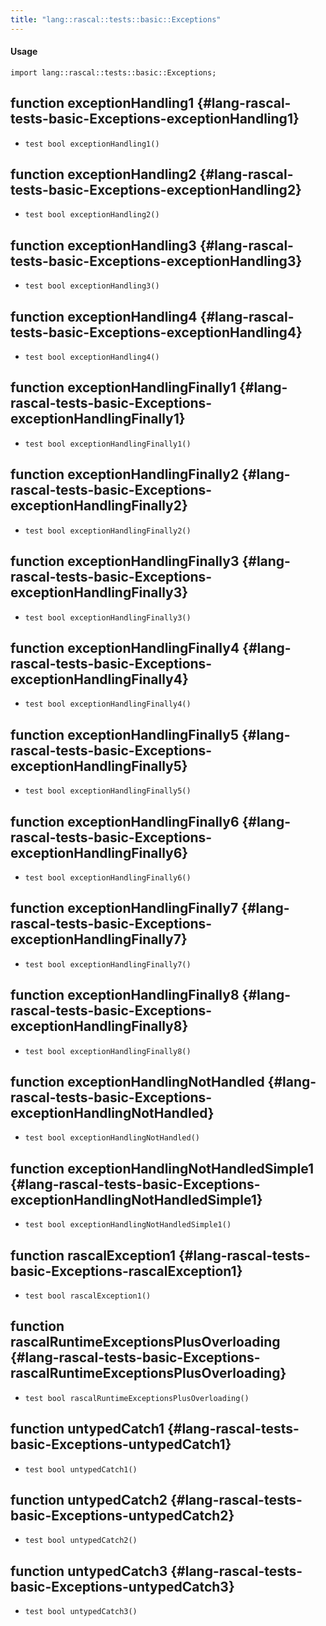 ```yaml
---
title: "lang::rascal::tests::basic::Exceptions"
---
```


#### Usage

`import lang::rascal::tests::basic::Exceptions;`


## function exceptionHandling1 {#lang-rascal-tests-basic-Exceptions-exceptionHandling1}

* ``test bool exceptionHandling1()``

## function exceptionHandling2 {#lang-rascal-tests-basic-Exceptions-exceptionHandling2}

* ``test bool exceptionHandling2()``

## function exceptionHandling3 {#lang-rascal-tests-basic-Exceptions-exceptionHandling3}

* ``test bool exceptionHandling3()``

## function exceptionHandling4 {#lang-rascal-tests-basic-Exceptions-exceptionHandling4}

* ``test bool exceptionHandling4()``

## function exceptionHandlingFinally1 {#lang-rascal-tests-basic-Exceptions-exceptionHandlingFinally1}

* ``test bool exceptionHandlingFinally1()``

## function exceptionHandlingFinally2 {#lang-rascal-tests-basic-Exceptions-exceptionHandlingFinally2}

* ``test bool exceptionHandlingFinally2()``

## function exceptionHandlingFinally3 {#lang-rascal-tests-basic-Exceptions-exceptionHandlingFinally3}

* ``test bool exceptionHandlingFinally3()``

## function exceptionHandlingFinally4 {#lang-rascal-tests-basic-Exceptions-exceptionHandlingFinally4}

* ``test bool exceptionHandlingFinally4()``

## function exceptionHandlingFinally5 {#lang-rascal-tests-basic-Exceptions-exceptionHandlingFinally5}

* ``test bool exceptionHandlingFinally5()``

## function exceptionHandlingFinally6 {#lang-rascal-tests-basic-Exceptions-exceptionHandlingFinally6}

* ``test bool exceptionHandlingFinally6()``

## function exceptionHandlingFinally7 {#lang-rascal-tests-basic-Exceptions-exceptionHandlingFinally7}

* ``test bool exceptionHandlingFinally7()``

## function exceptionHandlingFinally8 {#lang-rascal-tests-basic-Exceptions-exceptionHandlingFinally8}

* ``test bool exceptionHandlingFinally8()``

## function exceptionHandlingNotHandled {#lang-rascal-tests-basic-Exceptions-exceptionHandlingNotHandled}

* ``test bool exceptionHandlingNotHandled()``

## function exceptionHandlingNotHandledSimple1 {#lang-rascal-tests-basic-Exceptions-exceptionHandlingNotHandledSimple1}

* ``test bool exceptionHandlingNotHandledSimple1()``

## function rascalException1 {#lang-rascal-tests-basic-Exceptions-rascalException1}

* ``test bool rascalException1()``

## function rascalRuntimeExceptionsPlusOverloading {#lang-rascal-tests-basic-Exceptions-rascalRuntimeExceptionsPlusOverloading}

* ``test bool rascalRuntimeExceptionsPlusOverloading()``

## function untypedCatch1 {#lang-rascal-tests-basic-Exceptions-untypedCatch1}

* ``test bool untypedCatch1()``

## function untypedCatch2 {#lang-rascal-tests-basic-Exceptions-untypedCatch2}

* ``test bool untypedCatch2()``

## function untypedCatch3 {#lang-rascal-tests-basic-Exceptions-untypedCatch3}

* ``test bool untypedCatch3()``

